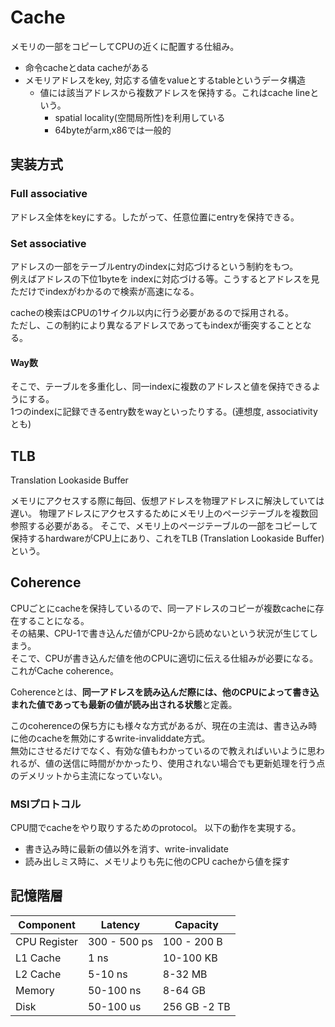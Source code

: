 # Cache

メモリの一部をコピーしてCPUの近くに配置する仕組み。  

* 命令cacheとdata cacheがある
* メモリアドレスをkey, 対応する値をvalueとするtableというデータ構造
  * 値には該当アドレスから複数アドレスを保持する。これはcache lineという。
    * spatial locality(空間局所性)を利用している
    * 64byteがarm,x86では一般的


## 実装方式

### Full associative

アドレス全体をkeyにする。したがって、任意位置にentryを保持できる。


### Set associative

アドレスの一部をテーブルentryのindexに対応づけるという制約をもつ。  
例えばアドレスの下位1byteを indexに対応づける等。こうするとアドレスを見ただけでindexがわかるので検索が高速になる。  

cacheの検索はCPUの1サイクル以内に行う必要があるので採用される。  
ただし、この制約により異なるアドレスであってもindexが衝突することとなる。

#### Way数

そこで、テーブルを多重化し、同一indexに複数のアドレスと値を保持できるようにする。  
1つのindexに記録できるentry数をwayといったりする。(連想度, associativityとも)


## TLB

Translation Lookaside Buffer

メモリにアクセスする際に毎回、仮想アドレスを物理アドレスに解決していては遅い。 物理アドレスにアクセスするためにメモリ上のページテーブルを複数回参照する必要がある。
そこで、メモリ上のページテーブルの一部をコピーして保持するhardwareがCPU上にあり、これをTLB (Translation Lookaside Buffer)という。


## Coherence

CPUごとにcacheを保持しているので、同一アドレスのコピーが複数cacheに存在することになる。  
その結果、CPU-1で書き込んだ値がCPU-2から読めないという状況が生じてしまう。  
そこで、CPUが書き込んだ値を他のCPUに適切に伝える仕組みが必要になる。これがCache coherence。  

Coherenceとは、**同一アドレスを読み込んだ際には、他のCPUによって書き込まれた値であっても最新の値が読み出される状態**と定義。  

このcoherenceの保ち方にも様々な方式があるが、現在の主流は、書き込み時に他のcacheを無効にするwrite-invaliddate方式。  
無効にさせるだけでなく、有効な値もわかっているので教えればいいように思われるが、値の送信に時間がかかったり、使用されない場合でも更新処理を行う点のデメリットから主流になっていない。


### MSIプロトコル

CPU間でcacheをやり取りするためのprotocol。  以下の動作を実現する。  

* 書き込み時に最新の値以外を消す、write-invalidate
* 読み出しミス時に、メモリよりも先に他のCPU cacheから値を探す


## 記憶階層

| Component    | Latency      | Capacity     |
| ---          | ---          | ---          |
| CPU Register | 300 - 500 ps | 100 - 200 B  |
| L1 Cache     | 1 ns         | 10-100 KB    |
| L2 Cache     | 5-10 ns      | 8-32 MB      |
| Memory       | 50-100 ns    | 8-64 GB      |
| Disk         | 50-100 us    | 256 GB -2 TB | 
